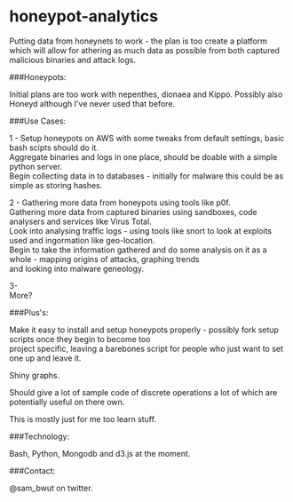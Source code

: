 honeypot-analytics
==================

Putting data from honeynets to work - the plan is too create a platform which will allow for 
athering as much data as possible from both captured malicious binaries and attack logs.

###Honeypots:

Initial plans are too work with nepenthes, dionaea and Kippo. Possibly also Honeyd although I've never used that before.

###Use Cases:

1 -
Setup honeypots on AWS with some tweaks from default settings, basic bash scipts should do it.  
Aggregate binaries and logs in one place, should be doable with a simple python server.  
Begin collecting data in to databases - initially for malware this could be as simple as storing hashes.   
  
2 -
Gathering more data from honeypots using tools like p0f.  
Gathering more data from captured binaries using sandboxes, code analysers and services like Virus Total.  
Look into analysing traffic logs - using tools like snort to look at exploits used and ingormation like geo-location.  
Begin to take the information gathered and do some analysis on it as a whole - mapping origins of attacks,  graphing trends  
and looking into malware geneology.  
  
3-  
More?  
  
###Plus's:  
  
Make it easy to install and setup honeypots properly - possibly fork setup scripts once they begin to become too  
project specific, leaving a barebones script for people who just want to set one up and leave it.  
  
Shiny graphs.  
  
Should give a lot of sample code of discrete operations a lot of which are potentially useful on there own.

This is mostly just for me too learn stuff.  
  
###Technology:  
  
Bash, Python, Mongodb and d3.js at the moment.  
  
###Contact:  
  
@sam_bwut on twitter.  
  

